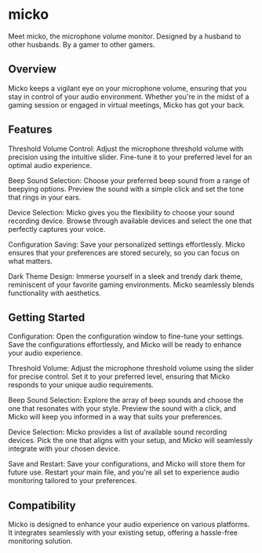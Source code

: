 # micko
Meet micko, the microphone volume monitor. Designed by a husband to other husbands. By a gamer to other gamers.

## Overview
Micko keeps a vigilant eye on your microphone volume, ensuring that you stay in control of your audio environment. Whether you're in the midst of a gaming session or engaged in virtual meetings, Micko has got your back.

## Features
Threshold Volume Control: Adjust the microphone threshold volume with precision using the intuitive slider. Fine-tune it to your preferred level for an optimal audio experience.

Beep Sound Selection: Choose your preferred beep sound from a range of beepying options. Preview the sound with a simple click and set the tone that rings in your ears.

Device Selection: Micko gives you the flexibility to choose your sound recording device. Browse through available devices and select the one that perfectly captures your voice.

Configuration Saving: Save your personalized settings effortlessly. Micko ensures that your preferences are stored securely, so you can focus on what matters.

Dark Theme Design: Immerse yourself in a sleek and trendy dark theme, reminiscent of your favorite gaming environments. Micko seamlessly blends functionality with aesthetics.

## Getting Started
Configuration: Open the configuration window to fine-tune your settings. Save the configurations effortlessly, and Micko will be ready to enhance your audio experience.

Threshold Volume: Adjust the microphone threshold volume using the slider for precise control. Set it to your preferred level, ensuring that Micko responds to your unique audio requirements.

Beep Sound Selection: Explore the array of beep sounds and choose the one that resonates with your style. Preview the sound with a click, and Micko will keep you informed in a way that suits your preferences.

Device Selection: Micko provides a list of available sound recording devices. Pick the one that aligns with your setup, and Micko will seamlessly integrate with your chosen device.

Save and Restart: Save your configurations, and Micko will store them for future use. Restart your main file, and you're all set to experience audio monitoring tailored to your preferences.

## Compatibility
Micko is designed to enhance your audio experience on various platforms. It integrates seamlessly with your existing setup, offering a hassle-free monitoring solution.